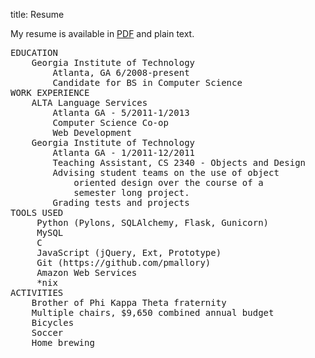 title: Resume

My resume is available in [PDF](|filename|/bin/Resume.pdf) and plain text.
<pre>
EDUCATION
    Georgia Institute of Technology
        Atlanta, GA 6/2008-present
        Candidate for BS in Computer Science
WORK EXPERIENCE
    ALTA Language Services
        Atlanta GA - 5/2011-1/2013
        Computer Science Co-op
        Web Development
    Georgia Institute of Technology
        Atlanta GA - 1/2011-12/2011
        Teaching Assistant, CS 2340 - Objects and Design
        Advising student teams on the use of object
            oriented design over the course of a
            semester long project.
        Grading tests and projects
TOOLS USED
     Python (Pylons, SQLAlchemy, Flask, Gunicorn)
     MySQL
     C
     JavaScript (jQuery, Ext, Prototype)
     Git (https://github.com/pmallory)
     Amazon Web Services
     *nix
ACTIVITIES
    Brother of Phi Kappa Theta fraternity
    Multiple chairs, $9,650 combined annual budget
    Bicycles
    Soccer
    Home brewing
</pre>
